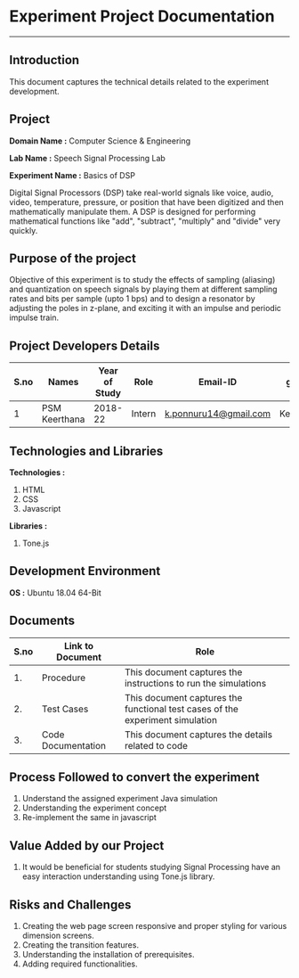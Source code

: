 # Experiment Project Documentation
---
## Introduction
This  document captures the technical details related to the experiment development.

## Project
**Domain Name :** Computer Science & Engineering

**Lab Name :** Speech Signal Processing Lab

**Experiment Name :** Basics of DSP

Digital Signal Processors (DSP) take real-world signals like voice, audio, video, temperature, pressure, or position that have been digitized and then mathematically manipulate them. A DSP is designed for performing mathematical functions like "add", "subtract", "multiply" and "divide" very quickly.


## Purpose of the project
Objective of this experiment is to study the effects of sampling (aliasing) and quantization on speech signals by playing them at different sampling rates and bits per sample (upto 1 bps) and to design a resonator by adjusting the poles in z-plane, and exciting it with an impulse and periodic impulse train.


## Project Developers Details
| S.no | Names | Year of Study | Role | Email-ID | github handles |
| ---  |---    |---            |---   | ---      |  ---           |
| 1    | PSM Keerthana | 2018-22 | Intern| k.ponnuru14@gmail.com | KeerthanaPonnuru |

## Technologies and Libraries
**Technologies :**
  1. HTML
  2. CSS
  3. Javascript

**Libraries :**
  1. Tone.js

## Development Environment
**OS :** Ubuntu 18.04 64-Bit

## Documents
| S.no | Link to Document | Role |
| ---  |---    |---            |
| 1. | Procedure | This document captures the instructions to run the simulations |
| 2. | Test Cases | This document captures the functional test cases of the experiment simulation |
| 3. | Code Documentation | This document captures the  details related to code |

## Process Followed to convert the experiment
1. Understand the assigned experiment Java simulation
2. Understanding the experiment concept
3. Re-implement the same in javascript

## Value Added by our Project
1. It would be beneficial for students studying Signal Processing have an easy interaction understanding using Tone.js library.

## Risks and Challenges
1. Creating the web page screen responsive and proper styling for various dimension screens.
2. Creating the transition features.
3. Understanding the installation of prerequisites.
4. Adding required functionalities.
